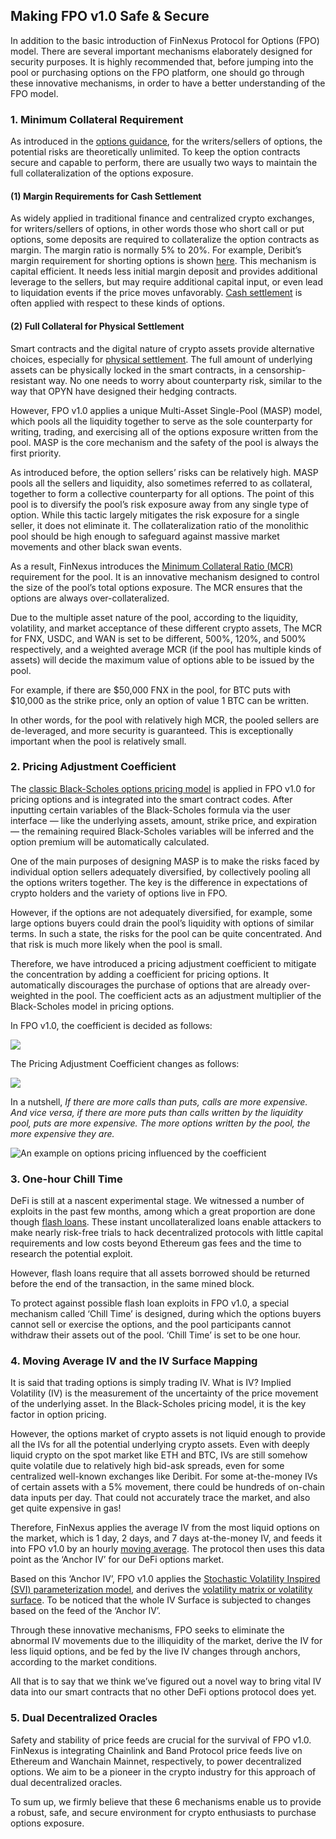 ## Making FPO v1.0 Safe & Secure

In addition to the basic introduction of FinNexus Protocol for Options (FPO) model. There are several important mechanisms elaborately designed for security purposes. It is highly recommended that, before jumping into the pool or purchasing options on the FPO platform, one should go through these innovative mechanisms, in order to have a better understanding of the FPO model.

### 1. Minimum Collateral Requirement

As introduced in the [options guidance](guide.md), for the writers/sellers of options, the potential risks are theoretically unlimited. To keep the option contracts secure and capable to perform, there are usually two ways to maintain the full collateralization of the options exposure. 

#### (1) Margin Requirements for Cash Settlement
As widely applied in traditional finance and centralized crypto exchanges, for writers/sellers of options, in other words those who short call or put options, some deposits are required to collateralize the option contracts as margin. The margin ratio is normally 5% to 20%. For example, Deribit’s margin requirement for shorting options is shown [here](https://www.deribit.com/pages/docs/options). This mechanism is capital efficient. It needs less initial margin deposit and provides additional leverage to the sellers, but may require additional capital input, or even lead to liquidation events if the price moves unfavorably. [Cash settlement](https://www.investopedia.com/terms/c/cashsettlement.asp) is often applied with respect to these kinds of options.

#### (2) Full Collateral for Physical Settlement
Smart contracts and the digital nature of crypto assets provide alternative choices, especially for [physical settlement](https://www.investopedia.com/terms/p/physicaldelivery.asp). The full amount of underlying assets can be physically locked in the smart contracts, in a censorship-resistant way. No one needs to worry about counterparty risk, similar to the way that OPYN have designed their hedging contracts.

However, FPO v1.0 applies a unique Multi-Asset Single-Pool (MASP) model, which pools all the liquidity together to serve as the sole counterparty for writing, trading, and exercising all of the options exposure written from the pool. MASP is the core mechanism and the safety of the pool is always the first priority.

As introduced before, the option sellers’ risks can be relatively high. MASP pools all the sellers and liquidity, also sometimes referred to as collateral, together to form a collective counterparty for all options. The point of this pool is to diversify the pool’s risk exposure away from any single type of option. While this tactic largely mitigates the risk exposure for a single seller, it does not eliminate it. The collateralization ratio of the monolithic pool should be high enough to safeguard against massive market movements and other black swan events.

As a result, FinNexus introduces the [Minimum Collateral Ratio (MCR)](https://www.docs.finnexus.io/terminology/) requirement for the pool. It is an innovative mechanism designed to control the size of the pool’s total options exposure. The MCR ensures that the options are always over-collateralized.

Due to the multiple asset nature of the pool, according to the liquidity, volatility, and market acceptance of these different crypto assets, The MCR for FNX, USDC, and WAN is set to be different, 500%, 120%, and 500% respectively, and a weighted average MCR (if the pool has multiple kinds of assets) will decide the maximum value of options able to be issued by the pool.

For example, if there are $50,000 FNX in the pool, for BTC puts with $10,000 as the strike price, only an option of value 1 BTC can be written.

In other words, for the pool with relatively high MCR, the pooled sellers are de-leveraged, and more security is guaranteed. This is exceptionally important when the pool is relatively small.

### 2. Pricing Adjustment Coefficient

The [classic Black-Scholes options pricing model](https://www.investopedia.com/terms/b/blackscholes.asp) is applied in FPO v1.0 for pricing options and is integrated into the smart contract codes. After inputting certain variables of the Black-Scholes formula via the user interface — like the underlying assets, amount, strike price, and expiration — the remaining required Black-Scholes variables will be inferred and the option premium will be automatically calculated.

One of the main purposes of designing MASP is to make the risks faced by individual option sellers adequately diversified, by collectively pooling all the options writers together. The key is the difference in expectations of crypto holders and the variety of options live in FPO.

However, if the options are not adequately diversified, for example, some large options buyers could drain the pool’s liquidity with options of similar terms. In such a state, the risks for the pool can be quite concentrated. And that risk is much more likely when the pool is small.

Therefore, we have introduced a pricing adjustment coefficient to mitigate the concentration by adding a coefficient for pricing options. It automatically discourages the purchase of options that are already over-weighted in the pool. The coefficient acts as an adjustment multiplier of the Black-Scholes model in pricing options.

In FPO v1.0, the coefficient is decided as follows:

![](https://miro.medium.com/max/875/1*OuqCZKWhXZKh9nNBfLRaJA.png)

The Pricing Adjustment Coefficient changes as follows:

![](https://miro.medium.com/max/1250/1*vMTs8dm-fpIfzG9VtYaPJg.png)

In a nutshell,
*If there are more calls than puts, calls are more expensive.
And vice versa, if there are more puts than calls written by the liquidity pool, puts are more expensive.
The more options written by the pool, the more expensive they are.*

![](https://miro.medium.com/max/875/1*gtx24oI7Rd6kh3idl-xiKQ.png "An example on options pricing influenced by the coefficient")

### 3. One-hour Chill Time

DeFi is still at a nascent experimental stage. We witnessed a number of exploits in the past few months, among which a great proportion are done though [flash loans](https://news.bitcoin.com/defi-flash-loans/). These instant uncollateralized loans enable attackers to make nearly risk-free trials to hack decentralized protocols with little capital requirements and low costs beyond Ethereum gas fees and the time to research the potential exploit.

However, flash loans require that all assets borrowed should be returned before the end of the transaction, in the same mined block.

To protect against possible flash loan exploits in FPO v1.0, a special mechanism called ‘Chill Time’ is designed, during which the options buyers cannot sell or exercise the options, and the pool participants cannot withdraw their assets out of the pool. ‘Chill Time’ is set to be one hour.

### 4. Moving Average IV and the IV Surface Mapping

It is said that trading options is simply trading IV. What is IV? Implied Volatility (IV) is the measurement of the uncertainty of the price movement of the underlying asset. In the Black-Scholes pricing model, it is the key factor in option pricing.

However, the options market of crypto assets is not liquid enough to provide all the IVs for all the potential underlying crypto assets. Even with deeply liquid crypto on the spot market like ETH and BTC, IVs are still somehow quite volatile due to relatively high bid-ask spreads, even for some centralized well-known exchanges like Deribit. For some at-the-money IVs of certain assets with a 5% movement, there could be hundreds of on-chain data inputs per day. That could not accurately trace the market, and also get quite expensive in gas!

Therefore, FinNexus applies the average IV from the most liquid options on the market, which is 1 day, 2 days, and 7 days at-the-money IV, and feeds it into FPO v1.0 by an hourly [moving average](https://www.investopedia.com/terms/m/movingaverage.asp). The protocol then uses this data point as the ‘Anchor IV’ for our DeFi options market.

Based on this ‘Anchor IV’, FPO v1.0 applies the [Stochastic Volatility Inspired (SVI) parameterization model](https://www.math.kth.se/matstat/seminarier/reports/M-exjobb14/140909.pdf), and derives the [volatility matrix or volatility surface](https://www.investopedia.com/articles/stock-analysis/081916/volatility-surface-explained.asp). To be noticed that the whole IV Surface is subjected to changes based on the feed of the ‘Anchor IV’.

Through these innovative mechanisms, FPO seeks to eliminate the abnormal IV movements due to the illiquidity of the market, derive the IV for less liquid options, and be fed by the live IV changes through anchors, according to the market conditions.

All that is to say that we think we’ve figured out a novel way to bring vital IV data into our smart contracts that no other DeFi options protocol does yet.

### 5. Dual Decentralized Oracles

Safety and stability of price feeds are crucial for the survival of FPO v1.0. FinNexus is integrating Chainlink and Band Protocol price feeds live on Ethereum and Wanchain Mainnet, respectively, to power decentralized options. We aim to be a pioneer in the crypto industry for this approach of dual decentralized oracles.

To sum up, we firmly believe that these 6 mechanisms enable us to provide a robust, safe, and secure environment for crypto enthusiasts to purchase options exposure.

